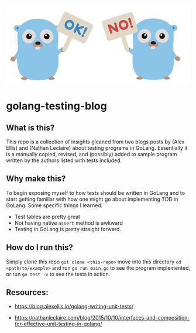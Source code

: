 ![Gophers-Learn-Testing](gopher-ok-no.png)

# golang-testing-blog

## What is this?

This repo is a collection of insights gleaned from two blogs posts by (Alex Ellis) and (Nathan Leclaire) about testing programs in GoLang. Essentially it is a manually copied, revised, and (possibly) added to sample program written by the authors listed with tests included. 

## Why make this?

To begin exposing myself to how tests should be written in GoLang and to start getting familiar with how one might go about implementing TDD in GoLang. Some specific things I learned.

- Test tables are pretty great
- Not having native `assert` method is awkward
- Testing in GoLang is pretty straight forward.

## How do I run this?

Simply clone this repo `git clone <this-repo>` move into this directory `cd <path/to/example>` and run `go run main.go` to see the program implemented, or run `go test -v` to see the tests in action.  


## Resources: 

- https://blog.alexellis.io/golang-writing-unit-tests/

- https://nathanleclaire.com/blog/2015/10/10/interfaces-and-composition-for-effective-unit-testing-in-golang/